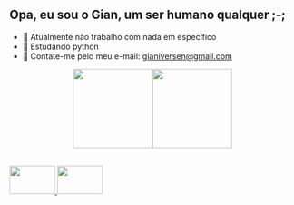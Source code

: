 ## Opa, eu sou o Gian, um ser humano qualquer ;-;

- 🔭 Atualmente não trabalho com nada em específico
- 🌱 Estudando python
- 💬 Contate-me pelo meu e-mail: gianiversen@gmail.com

<div align="center">
  <a href="https://t.me/glerwen">
  <img height="140em" src="https://github-readme-stats.vercel.app/api?username=gianiversen&show_icons=true&theme=dark&include_all_commits=true&count_private=true"/><img height="140em" src="https://github-readme-stats.vercel.app/api/top-langs/?username=gianiversen&layout=compact&langs_count=7&theme=dark"/>
</div>
  
  <div style="display: inline_block"><br>
  
  <img height="50" width="80" src="https://cdn.jsdelivr.net/gh/devicons/devicon/icons/python/python-original.svg" /> <img height="50" width="80" src="https://cdn.jsdelivr.net/gh/devicons/devicon/icons/docker/docker-original-wordmark.svg" />
</div>
  
##

